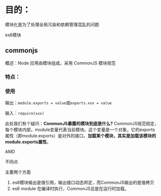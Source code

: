 # 目的：
模块化是为了处理全局污染和依赖管理混乱的问题


es6模块


## commonjs

概述：Node 应用由模块组成，采用 CommonJS 模块规范


### 特点：


### 使用
输出：`module.exports = value`或`exports.xxx = value`

输入：`require(xxx)`


此处我们有个疑问：**CommonJS暴露的模块到底是什么?** CommonJS规范规定，每个模块内部，module变量代表当前模块。这个变量是一个对象，它的exports属性（即module.exports）是对外的接口。**加载某个模块，其实是加载该模块的module.exports属性**。

AMD



不同点

主要两个方面
1. es6模块输出是值引用，输出接口动态邦定，而CommonJS输出的是值拷贝
2. es6 module 在编译时执行，CommonJS总是在运行时加载。



